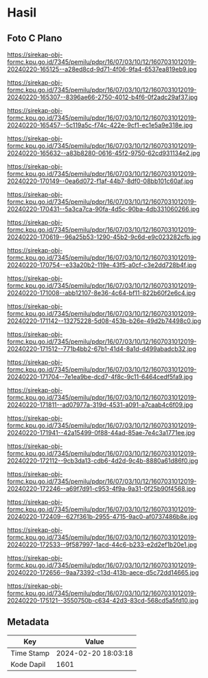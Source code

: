 # Hasil

## Foto C Plano

https://sirekap-obj-formc.kpu.go.id/7345/pemilu/pdpr/16/07/03/10/12/1607031012019-20240220-165125--a28ed8cd-9d71-4f06-9fa4-6537ea819eb9.jpg

https://sirekap-obj-formc.kpu.go.id/7345/pemilu/pdpr/16/07/03/10/12/1607031012019-20240220-165307--8396ae66-2750-4012-b4f6-0f2adc29af37.jpg

https://sirekap-obj-formc.kpu.go.id/7345/pemilu/pdpr/16/07/03/10/12/1607031012019-20240220-165457--5c119a5c-f74c-422e-9cf1-ec1e5a9e318e.jpg

https://sirekap-obj-formc.kpu.go.id/7345/pemilu/pdpr/16/07/03/10/12/1607031012019-20240220-165632--a83b8280-0616-45f2-9750-62cd931134e2.jpg

https://sirekap-obj-formc.kpu.go.id/7345/pemilu/pdpr/16/07/03/10/12/1607031012019-20240220-170149--0ea6d072-f1af-44b7-8df0-08bb101c60af.jpg

https://sirekap-obj-formc.kpu.go.id/7345/pemilu/pdpr/16/07/03/10/12/1607031012019-20240220-170431--5a3ca7ca-90fa-4d5c-90ba-4db331060266.jpg

https://sirekap-obj-formc.kpu.go.id/7345/pemilu/pdpr/16/07/03/10/12/1607031012019-20240220-170619--96a25b53-1290-45b2-9c6d-e9c023282cfb.jpg

https://sirekap-obj-formc.kpu.go.id/7345/pemilu/pdpr/16/07/03/10/12/1607031012019-20240220-170754--e33a20b2-119e-43f5-a0cf-c3e2dd728b4f.jpg

https://sirekap-obj-formc.kpu.go.id/7345/pemilu/pdpr/16/07/03/10/12/1607031012019-20240220-171008--abb12107-8e36-4c64-bf11-822b60f2e6c4.jpg

https://sirekap-obj-formc.kpu.go.id/7345/pemilu/pdpr/16/07/03/10/12/1607031012019-20240220-171142--13275228-5d08-453b-b26e-49d2b74498c0.jpg

https://sirekap-obj-formc.kpu.go.id/7345/pemilu/pdpr/16/07/03/10/12/1607031012019-20240220-171512--771b4bb2-67b1-41d4-8a1d-d499abadcb32.jpg

https://sirekap-obj-formc.kpu.go.id/7345/pemilu/pdpr/16/07/03/10/12/1607031012019-20240220-171704--7e1ea9be-dcd7-4f8c-9c11-6464cedf5fa9.jpg

https://sirekap-obj-formc.kpu.go.id/7345/pemilu/pdpr/16/07/03/10/12/1607031012019-20240220-171811--ad07977a-319d-4531-a091-a7caab4c6f09.jpg

https://sirekap-obj-formc.kpu.go.id/7345/pemilu/pdpr/16/07/03/10/12/1607031012019-20240220-171941--42a15499-0f88-44ad-85ae-7e4c3a1771ee.jpg

https://sirekap-obj-formc.kpu.go.id/7345/pemilu/pdpr/16/07/03/10/12/1607031012019-20240220-172112--9cb3da13-cdb6-4d2d-9c4b-8880a61d86f0.jpg

https://sirekap-obj-formc.kpu.go.id/7345/pemilu/pdpr/16/07/03/10/12/1607031012019-20240220-172246--a69f7d91-c953-4f9a-9a31-0f25b90f4568.jpg

https://sirekap-obj-formc.kpu.go.id/7345/pemilu/pdpr/16/07/03/10/12/1607031012019-20240220-172409--627f361b-2955-4715-9ac0-af0737486b8e.jpg

https://sirekap-obj-formc.kpu.go.id/7345/pemilu/pdpr/16/07/03/10/12/1607031012019-20240220-172533--9f587997-1acd-44c6-b233-e2d2ef1b20e1.jpg

https://sirekap-obj-formc.kpu.go.id/7345/pemilu/pdpr/16/07/03/10/12/1607031012019-20240220-172656--9aa73392-c13d-413b-aece-d5c72dd14665.jpg

https://sirekap-obj-formc.kpu.go.id/7345/pemilu/pdpr/16/07/03/10/12/1607031012019-20240220-175121--3550750b-c634-42d3-83cd-568cd5a5fd10.jpg


## Metadata

| Key        | Value               |
| ---------- | ------------------- |
| Time Stamp | 2024-02-20 18:03:18 |
| Kode Dapil | 1601                |



